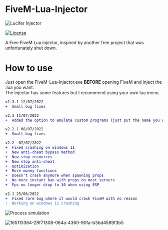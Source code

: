# FiveM-Lua-Injector
 ![Lucifer Injector](https://user-images.githubusercontent.com/105885878/178343788-e7c3278e-114c-44cf-a83c-08b1199742cc.png)  


[![License](https://img.shields.io/badge/License-Apache_2.0-blue.svg)](https://opensource.org/licenses/Apache-2.0)

A Free FiveM Lua injector, inspired by another free project that was unfortunately shut down.     
# How to use  
Just open the FiveM-Lua-Injector.exe **BEFORE** opening FiveM and inject the .lua you want.  
The injector has some features but I recommend using your own lua menu.
```diff
v2.3.1 12/07/2022
+  Small bug fixes

v2.3 11/07/2022
+  Added the option to emulate custom programs (just put the name you want on config.json)

v2.2.1 08/07/2022
+  Small bug fixes

v2.2  07/07/2022
+  Fixed crashing on windows 11
+  New anti-cheat bypass method
+  New stop resources
+  New stop anti-cheat 
+  Optimization
+  More money functions
+  Doesn't crash anymore when spawning props
+  No more instant ban with props on most servers
+  Fps no longer drop to 30 when using ESP 

v2.1 25/06/2022
+  Fixed rare bug where it would crash FiveM with no reason
!  Working on windows 11 crashing
```
![Process simulation](https://user-images.githubusercontent.com/105885878/178346998-f0e18a8f-b026-4c8d-85eb-69a19d956394.png)

![165113364-29f71308-064a-4360-90fa-b3bd4589f3b5](https://user-images.githubusercontent.com/105885878/169619902-d1716e7e-4c71-4bf4-a468-7086ce4884ef.png)

